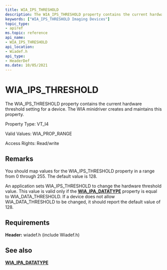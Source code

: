 ```yaml
---
title: WIA_IPS_THRESHOLD
description: The WIA_IPS_THRESHOLD property contains the current hardware threshold setting for a device. The WIA minidriver creates and maintains this property.
keywords: ["WIA_IPS_THRESHOLD Imaging Devices"]
topic_type:
- apiref
ms.topic: reference
api_name:
- WIA_IPS_THRESHOLD
api_location:
- Wiadef.h
api_type:
- HeaderDef
ms.date: 10/05/2021
---
```


# WIA_IPS_THRESHOLD

The WIA_IPS_THRESHOLD property contains the current hardware threshold setting for a device. The WIA minidriver creates and maintains this property.

Property Type: VT_I4

Valid Values: WIA_PROP_RANGE

Access Rights: Read/write

## Remarks

You should map values for the WIA_IPS_THRESHOLD property in a range from 0 through 255. The default value is 128.

An application sets WIA_IPS_THRESHOLD to change the hardware threshold value. This value is valid only if the [**WIA_IPA_DATATYPE**](wia-ipa-datatype.md) property is equal to WIA_DATA_THRESHOLD. If a device does not allow WIA_DATA_THRESHOLD to be changed, it should report the default value of 128.

## Requirements

**Header:** wiadef.h (include Wiadef.h)

## See also

[**WIA_IPA_DATATYPE**](wia-ipa-datatype.md)
